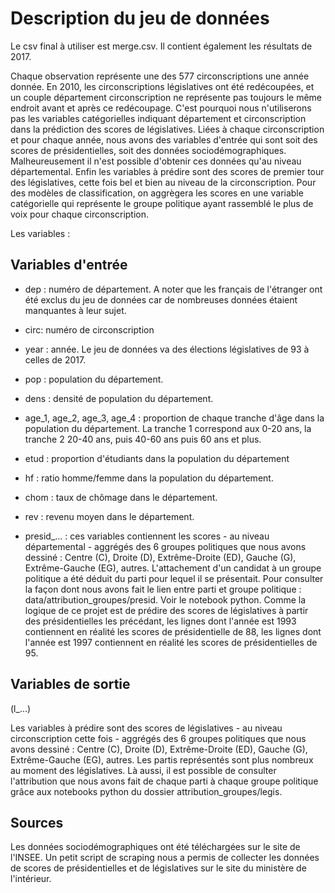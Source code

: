 
<h1>Description du jeu de données</h1>

Le csv final à utiliser est merge.csv. Il contient également les résultats de 2017.

Chaque observation représente une des 577 circonscriptions une année donnée. En 2010, les circonscriptions législatives ont été redécoupées, et un couple département circonscription ne représente pas toujours le même endroit avant et après ce redécoupage. C'est pourquoi nous n'utiliserons pas les variables catégorielles indiquant département et circonscription dans la prédiction des scores de législatives.
Liées à chaque circonscription et pour chaque année, nous avons des variables d'entrée qui sont soit des scores de présidentielles, soit des données sociodémographiques. Malheureusement il n'est possible d'obtenir ces données qu'au niveau départemental.
Enfin les variables à prédire sont des scores de premier tour des législatives, cette fois bel et bien au niveau de la circonscription. Pour des modèles de classification, on aggrègera les scores en une variable catégorielle qui représente le groupe politique ayant rassemblé le plus de voix pour chaque circonscription.

Les variables :

<h2>Variables d'entrée</h2>

- dep : numéro de département. A noter que les français de l'étranger ont été exclus du jeu de données car de nombreuses données étaient manquantes à leur sujet.

- circ: numéro de circonscription

- year : année. Le jeu de données va des élections législatives de 93 à celles de 2017.

- pop : population du département.

- dens : densité de population du département.

- age_1, age_2, age_3, age_4 : proportion de chaque tranche d'âge dans la population du département. La tranche 1 correspond aux 0-20 ans, la tranche 2 20-40 ans, puis 40-60 ans puis 60 ans et plus.

- etud : proportion d'étudiants dans la population du département

- hf : ratio homme/femme dans la population du département.

- chom : taux de chômage dans le département.

- rev : revenu moyen dans le département.

- presid_... : ces variables contiennent les scores - au niveau départemental - aggrégés des 6 groupes politiques que nous avons dessiné : Centre (C), Droite (D), Extrême-Droite (ED), Gauche (G), Extrême-Gauche (EG), autres. L'attachement d'un candidat à un groupe politique a été déduit du parti pour lequel il se présentait. Pour consulter la façon dont nous avons fait le lien entre parti et groupe politique : data/attribution_groupes/presid. Voir le notebook python. Comme la logique de ce projet est de prédire des scores de législatives à partir des présidentielles les précédant, les lignes dont l'année est 1993 contiennent en réalité les scores de présidentielle de 88, les lignes dont l'année est 1997 contiennent en réalité les scores de présidentielles de 95.

<h2>Variables de sortie</h2>

(l_...)

Les variables à prédire sont des scores de législatives - au niveau circonscription cette fois - aggrégés des 6 groupes politiques que nous avons dessiné : Centre (C), Droite (D), Extrême-Droite (ED), Gauche (G), Extrême-Gauche (EG), autres. Les partis représentés sont plus nombreux au moment des législatives. Là aussi, il est possible de consulter l'attribution que nous avons fait de chaque parti à chaque groupe politique grâce aux notebooks python du dossier attribution_groupes/legis.

<h2>Sources</h2>

Les données sociodémographiques ont été téléchargées sur le site de l'INSEE.
Un petit script de scraping nous a permis de collecter les données de scores de présidentielles et de législatives sur le site du ministère de l'intérieur.
